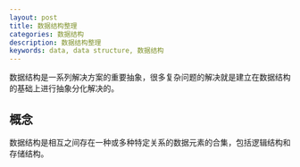 ```yaml
---
layout: post
title: 数据结构整理
categories: 数据结构
description: 数据结构整理
keywords: data, data structure, 数据结构
---
```


数据结构是一系列解决方案的重要抽象，很多复杂问题的解决就是建立在数据结构的基础上进行抽象分化解决的。

## 概念

数据结构是相互之间存在一种或多种特定关系的数据元素的合集，包括逻辑结构和存储结构。

